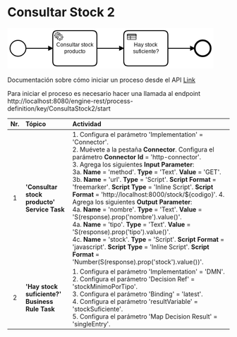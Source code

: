 # Consultar Stock 2

![BPMN Diagram](process.png)

Documentación sobre cómo iniciar un proceso desde el API [Link](https://docs.camunda.org/manual/7.9/reference/rest/process-definition/post-start-process-instance/)

Para iniciar el proceso es necesario hacer una llamada al endpoint http://localhost:8080/engine-rest/process-definition/key/ConsultaStock2/start

|   Nr. | Tópico                                         | Actividad                                                                                                                                                                                                                                                                                                                                                                                                                                                                                                                                                                                                                                                                                                                                                                                                                                                                                                         |
| :---: | :---                                           | :---                                                                                                                                                                                                                                                                                                                                                                                                                                                                                                                                                                                                                                                                                                                                                                                                                                                                                                              |
|     1 | **'Consultar stock producto' Service Task**    | 1. Configura el parámetro 'Implementation' = 'Connector'. <br> 2. Muévete a la pestaña **Connector**. Configura el parámetro **Connector Id** = 'http-connector'.<br> 3. Agrega los siguientes **Input Parameter**:<br> 3a. **Name** = 'method'. **Type** = 'Text'. **Value** = 'GET'. <br> 3b. **Name** = 'url'. **Type** = 'Script'. **Script Format** = 'freemarker'. **Script Type** = 'Inline Script'. **Script Format** = 'http://localhost:8000/stock/${codigo}'. 4. Agrega los siguientes **Output Parameter**:<br> 4a. **Name** = 'nombre'. **Type** = 'Text'. **Value** = 'S(response).prop('nombre').value()'. <br>  4a. **Name** = 'tipo'. **Type** = 'Text'. **Value** = 'S(response).prop('tipo').value()'. <br> 4c. **Name** = 'stock'. **Type** = 'Script'. **Script Format** = 'javascript'. **Script Type** = 'Inline Script'. **Script Format** = 'Number(S(response).prop('stock').value())'. |
|     2 | **'Hay stock suficiente?' Business Rule Task** | 1. Configura el parámetro 'Implementation' = 'DMN'. <br>2. Configura el parámetro 'Decision Ref' = 'stockMinimoPorTipo'. <br>3. Configura el parámetro 'Binding' = 'latest'. <br>4. Configura el parámetro 'resultVariable' = 'stockSuficiente'. <br>5. Configura el parámetro 'Map Decision Result' = 'singleEntry'. <br>                                                                                                                                                                                                                                                                                                                                                                                                                                                                                                                                                                                        |
